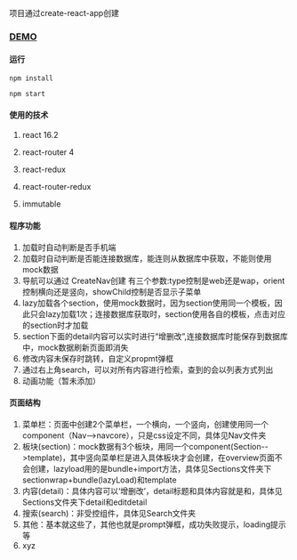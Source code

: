 项目通过create-react-app创建

### [DEMO](https://codesandbox.io/s/github/stonehank/editableLists-react)

#### 运行
`npm install`

`npm start`

#### 使用的技术

1. react 16.2

2. react-router 4

3. react-redux

4. react-router-redux

5. immutable

#### 程序功能
1. 加载时自动判断是否手机端
2. 加载时自动判断是否能连接数据库，能连则从数据库中获取，不能则使用mock数据
3. 导航可以通过 CreateNav创建 有三个参数:type控制是web还是wap，orient控制横向还是竖向，showChild控制是否显示子菜单
4. lazy加载各个section，使用mock数据时，因为section使用同一个模板，因此只会lazy加载1次；连接数据库获取时，section使用各自的模板，点击对应的section时才加载
5. section下面的detail内容可以实时进行“增删改”,连接数据库时能保存到数据库中，mock数据刷新页面即消失
6. 修改内容未保存时跳转，自定义propmt弹框
7. 通过右上角search，可以对所有内容进行检索，查到的会以列表方式列出
8. 动画功能（暂未添加）
#### 页面结构
1. 菜单栏：页面中创建2个菜单栏，一个横向，一个竖向，创建使用同一个component（Nav-->navcore），只是css设定不同，具体见Nav文件夹
2. 板块(section)：mock数据有3个板块，用同一个component(Section-->template)，其中竖向菜单栏是进入具体板块才会创建，在overview页面不会创建，lazyload用的是bundle+import方法，具体见Sections文件夹下sectionwrap+bundle(lazyLoad)和template
3. 内容(detail)：具体内容可以‘增删改’，detail标题和具体内容就是<Link>和<Route>，具体见Sections文件夹下detail和editdetail
4. 搜索(search)：非受控组件，具体见Search文件夹
5. 其他：基本就这些了，其他也就是prompt弹框，成功失败提示，loading提示等
6. xyz
